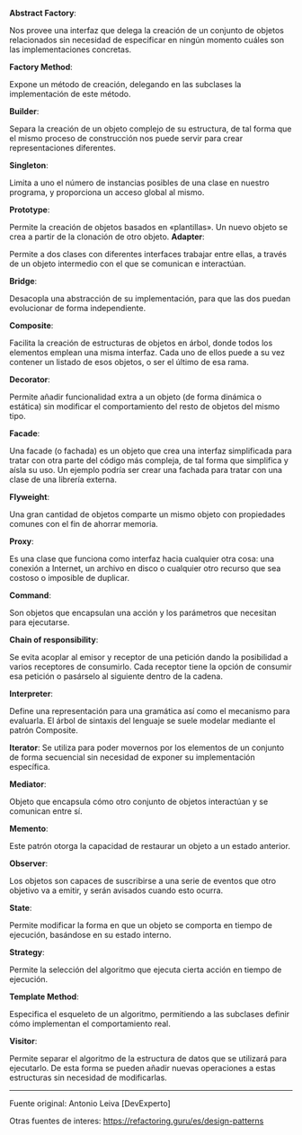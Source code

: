 
**Abstract Factory**: 

Nos provee una interfaz que delega la creación de un conjunto de objetos relacionados sin necesidad de especificar en ningún momento cuáles son las implementaciones concretas.

**Factory Method**: 

Expone un método de creación,  delegando en las subclases la implementación de este método.


**Builder**: 

Separa la creación de un objeto complejo de su estructura, de tal forma que el mismo proceso de construcción nos puede servir para crear representaciones diferentes.


**Singleton**: 

Limita a uno el número de instancias posibles de una clase en nuestro programa, y proporciona un acceso global al mismo.

**Prototype**: 

Permite la creación de objetos basados en «plantillas». Un nuevo objeto se crea a partir de la clonación de otro objeto.
**Adapter**: 

Permite a dos clases con diferentes interfaces trabajar entre ellas, a través de un objeto intermedio con el que se comunican e interactúan.

**Bridge**: 

Desacopla una abstracción de su implementación, para que las dos puedan evolucionar de forma independiente.

**Composite**: 

Facilita la creación de estructuras de objetos en árbol, donde todos los elementos emplean una misma interfaz. Cada uno de ellos puede a su vez contener un listado de esos objetos, o ser el último de esa rama.

**Decorator**: 

Permite añadir funcionalidad extra a un objeto (de forma dinámica o estática) sin modificar el comportamiento del resto de objetos del mismo tipo.

**Facade**: 

Una facade (o fachada) es un objeto que crea una interfaz simplificada para tratar con otra parte del código más compleja, de tal forma que simplifica y aísla su uso. Un ejemplo podría ser crear una fachada para tratar con una clase de una librería externa.

**Flyweight**: 

Una gran cantidad de objetos comparte un mismo objeto con propiedades comunes con el fin de ahorrar memoria.

**Proxy**: 

Es una clase que funciona como interfaz hacia cualquier otra cosa: una conexión a Internet, un archivo en disco o cualquier otro recurso que sea costoso o imposible de duplicar.

**Command**: 

Son objetos que encapsulan una acción y los parámetros que necesitan para ejecutarse.

**Chain of responsibility**: 

Se evita acoplar al emisor y receptor de una petición dando la posibilidad a varios receptores de consumirlo. Cada receptor tiene la opción de consumir esa petición o pasárselo al siguiente dentro de la cadena.

**Interpreter**: 

Define una representación para una gramática así como el mecanismo para evaluarla. El árbol de sintaxis del lenguaje se suele modelar mediante el patrón Composite.

**Iterator**: Se utiliza para poder movernos por los elementos de un conjunto de forma secuencial sin necesidad de exponer su implementación específica.

**Mediator**: 

Objeto que encapsula cómo otro conjunto de objetos interactúan y se comunican entre sí.

**Memento**: 

Este patrón otorga la capacidad de restaurar un objeto a un estado anterior.

**Observer**: 

Los objetos son capaces de suscribirse a una serie de eventos que otro objetivo va a emitir, y serán avisados cuando esto ocurra.

**State**: 

Permite modificar la forma en que un objeto se comporta en tiempo de ejecución, basándose en su estado interno.

**Strategy**: 

Permite la selección del algoritmo que ejecuta cierta acción en tiempo de ejecución.

**Template Method**: 

Especifica el esqueleto de un algoritmo, permitiendo a las subclases definir cómo implementan el comportamiento real.

**Visitor**: 

Permite separar el algoritmo de la estructura de datos que se utilizará para ejecutarlo. De esta forma se pueden añadir nuevas operaciones a estas estructuras sin necesidad de modificarlas.


---
Fuente original: 
Antonio Leiva [DevExperto]

Otras fuentes de interes: https://refactoring.guru/es/design-patterns
